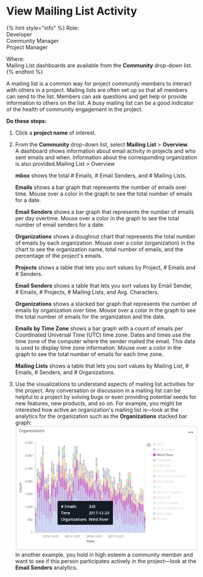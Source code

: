 # View Mailing List Activity

{% hint style="info" %}
Role:  
Developer  
Community Manager  
Project Manager

Where:  
Mailing List dashboards are available from the **Community** drop-down list.
{% endhint %}

A mailing list is a common way for project community members to interact with others in a project. Mailing lists are often set up so that all members can send to the list. Members can ask questions and get help or provide information to others on the list. A busy mailing list can be a good indicator of the health of community engagement in the project. 

**Do these steps:**

1. Click a **project name** of interest.
2. From the **Community** drop-down list, select **Mailing List** &gt; **Overview**.  
   A dashboard shows information about email activity in projects and who sent emails and when. Information about the corresponding organization is also provided.Mailing List &gt; Overview

   **mbox** shows the total \# Emails, \# Email Senders, and \# Mailing Lists.

   **Emails** shows a bar graph that represents the number of emails over time. Mouse over a color in the graph to see the total number of emails for a date.

   **Email Senders** shows a bar graph that represents the number of emails per day overtime. Mouse over a color in the graph to see the total number of email senders for a date.

   **Organizations** shows a doughnut chart that represents the total number of emails by each organization. Mouse over a color \(organization\) in the chart to see the organization name, total number of emails, and the percentage of the project's emails.

   **Projects** shows a table that lets you sort values by Project, \# Emails and \# Senders. 

   **Email Senders** shows a table that lets you sort values by Email Sender, \# Emails, \# Projects, \# Mailing Lists, and Avg. Characters. 

   **Organizations** shows a stacked bar graph that represents the number of emails by organization over time. Mouse over a color in the graph to see the total number of emails for the organization and the date.

   **Emails by Time Zone** shows a bar graph with a count of emails per Coordinated Universal Time \(UTC\) time zone. Dates and times use the time zone of the computer where the sender mailed the email. This data is used to display time zone information. Mouse over a color in the graph to see the total number of emails for each time zone.

   **Mailing Lists** shows a table that lets you sort values by Mailing List, \# Emails, \# Senders, and \# Organizations.

3. Use the visualizations to understand aspects of mailing list activities for the project. Any conversation or discussion in a mailing list can be helpful to a project by solving bugs or even providing potential seeds for new features, new products, and so on. For example, you might be interested how active an organization's mailing list is—look at the analytics for the organization such as the **Organizations** stacked bar graph: ![](../.gitbook/assets/7407865.png) In another example, you hold in high esteem a community member and want to see if this person participates actively in the project—look at the **Email Senders** analytics. 

